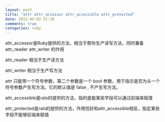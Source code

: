 ```yaml
---
layout: post
title: "attr attr_accessor attr_accessible attr_protected"
date: 2012-05-02 21:39
comments: true
categories: ruby
---
```


attr_accessor是Ruby提供的方法，相当于帮你生产读写方法，同时兼备 attr_reader attr_writer 的作用

attr_reader 相当于生产读方法

attr_writer 相当于生产写方法

attr 只能带一个符号参数，第二个参数是一个 bool 参数，用于指示是否为头一个符号参数产生写方法。它的默认值是 false , 不产生写方法。

attr_accessible是rals的提供的方法，指的是能某些字段可以通过前端来赋值

attr_protected是rals的提供的方法，作用恰好和attr_accessible相反，指定某些字段不能够前端来赋值